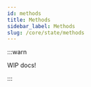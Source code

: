 ```yaml
---
id: methods
title: Methods
sidebar_label: Methods
slug: /core/state/methods
---
```


:::warn

WIP docs!

:::